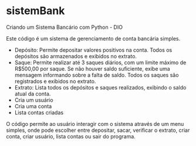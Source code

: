# sistemBank

Criando um Sistema Bancário com Python - DIO

Este código é um sistema de gerenciamento de conta bancária simples.

- Depósito: Permite depositar valores positivos na conta. Todos os depósitos são armazenados e exibidos no extrato.
- Saque: Permite realizar até 3 saques diários, com um limite máximo de R$500,00 por saque. Se não houver saldo suficiente, exibe uma mensagem informando sobre a falta de saldo. Todos os saques são registrados e exibidos no extrato.
- Extrato: Lista todos os depósitos e saques realizados, exibindo o saldo atual da conta.
- Cria um usuário
- Cria uma conta
- Lista contas criadas

O código permite ao usuário interagir com o sistema através de um menu simples, onde pode escolher entre depositar, sacar, verificar o extrato, criar conta, criar usuário, lista contas ou sair do programa.
